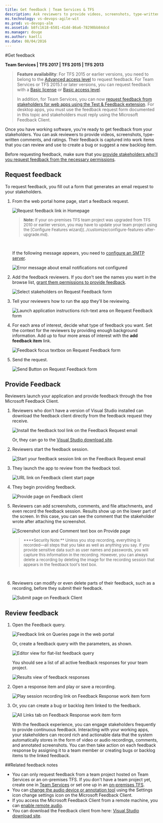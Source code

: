 ```yaml
---
title: Get feedback | Team Services & TFS  
description: Ask reviewers to provide videos, screenshots, type-written comments, and ratings on your application   developed using Visual Studio Team Services (VSTS) and Team Foundation Server (TFS)  
ms.technology: vs-devops-agile-wit
ms.prod: vs-devops-alm
ms.assetid: b8fc1618-6501-41dd-86a6-78290bb84dcd  
ms.manager: douge
ms.author: kaelli
ms.date: 08/04/2016
---
```


#Get feedback

**Team Services | TFS 2017 | TFS 2015 | TFS 2013**  


>**Feature availability**: For TFS 2015 or earlier versions, you need to belong to the [Advanced access level](change-access-levels.md) to request feedback. For Team Services or TFS 2015.1 or later versions, you can request feedback with a [Basic license](https://www.visualstudio.com/pricing/visual-studio-online-feature-matrix-vs) or [Basic access level](change-access-levels.md).  
>
>In addition, for Team Services, you can now [request feedback from stakeholders for web apps using the Test &amp; Feedback extension](../../test/manual-exploratory-testing/stakeholder/request-stakeholder-feedback.md). For desktop apps, you must use the feedback request form documented in this topic and stakeholders must reply using the Microsoft Feedback Client. 
 
Once you have working software, you're ready to get feedback from your stakeholders. You can ask reviewers to provide videos, screenshots, type-written comments, and ratings. Their feedback is captured into work items that you can review and use to create a bug or suggest a new backlog item. 

Before requesting feedback, make sure that you [provide stakeholders who'll you request feedback from the necessary permissions](give-permissions-feedback.md).

## Request feedback
To request feedback, you fill out a form that generates an email request to your stakeholders.

1. From the web portal home page, start a feedback request. 

	![Request feedback link in Homepage](_img/request-feedback-link.png)  

	<blockquote style="font-size: 13px"><b>Note: </b>If your on-premises TFS team project was upgraded from TFS 2010 or earlier version, you may have to update your team project using the [Configure Features wizard](../customize/configure-features-after-upgrade.md).</blockquote>  

	If the following message appears, you need to [configure an SMTP server](../../setup-admin/tfs/admin/setup-customize-alerts.md).

	![Error message about email notifications not configured](_img/ALM_GF_SMTPServer.png)  

2. Add the feedback reviewers. If you don't see the names you want in the browse list, [grant them permissions to provide feedback](give-permissions-feedback.md).

	![Select stakeholders on Request Feedback form](_img/ALM_GF_FeedbackReviewers.png)  

3. Tell your reviewers how to run the app they'll be reviewing.

	![Launch application instructions rich-text area on Request Feedback form](_img/ALM_GF_TellStakeholders.png)  

4. For each area of interest, decide what type of feedback you want. Set the context for the reviewers by providing enough background information. Add up to four more areas of interest with the **add feedback item** link. 

	![Feedback focus textbox on Request Feedback form](_img/ALM_GF_FocusFeedback.png)  

5. Send the request. 

	![Send Button on Request Feedback form](_img/ALM_GF_SendRequest.png)  

## Provide Feedback
Reviewers launch your application and provide feedback through the free Microsoft Feedback Client.

1. Reviewers who don't have a version of Visual Studio installed can download the feedback client directly from the feedback request they receive.

	![Install the feedback tool link on the Feedback Request email](_img/ALM_GF_InstallFeedbackClient.png)  

	Or, they can go to the [Visual Studio download site](https://www.microsoft.com/download/details.aspx?id=48142). 

2. Reviewers start the feedback session.

	![Start your feedback session link on the Feedback Request email](_img/ALM_GF_StartFeedbackSession.png)  

3. They launch the app to review from the feedback tool.

	![URL link on Feedback client start page](_img/ALM_GF_LaunchFeedbackTool.png)  

4. They begin providing feedback.

	![Provide page on Feedback client](_img/ALM_GF_ProvideFeedback.png)  

5. Reviewers can add screenshots, comments, and file attachments, and even record the feedback session. Results show up on the lower part of the screen. In this case, you can see the comment that the stakeholder wrote after attaching the screenshot. 

	![Screenshot icon and Comment text box on Provide page](_img/ALM_GF_AddScreenshot.png)  

	<blockquote style="font-size: 13px">****Security Note:** Unless you stop recording, everything is recorded&mdash;all steps that you take as well as anything you say. If you provide sensitive data such as user names and passwords, you will capture this information in the recording. However, you can always delete a recording by deleting the image for the recording session that appears in the feedback tool's text box. </blockquote>   

6. Reviewers can modify or even delete parts of their feedback, such as a recording, before they submit their feedback.

	![Submit page on Feedback Client](_img/ALM_GF_ModifyFeedback.png)  

## Review feedback
1. Open the Feedback query. 

	![Feedback link on Queries page in the web portal](_img/ALM_GF_FeedbackQuery.png)  

	Or, create a feedback query with the parameters, as shown.

	![Editor view for flat-list feedback query](_img/ALM_GF_FeedbackQueryEditor.png)  

	You should see a list of all active feedback responses for your team project. 

	![Results view of feedback responses](_img/ALM_GF_FeedbackQueryResults.png)  

2. Open a response item and play or save a recording.

	![Play session recording link on Feedback Response work item form](_img/ALM_GF_SessionRecording.png)   

3. Or, you can create a bug or backlog item linked to the feedback. 

	![All Links tab on Feedback Response work item form](_img/ALM_GF_LinksTab.png)  

	With the feedback experience, you can engage stakeholders frequently to provide continuous feedback. Interacting with your working apps, your stakeholders can record rich and actionable data that the system automatically stores in the form of video or audio recordings, comments, and annotated screenshots. You can then take action on each feedback response by assigning it to a team member or creating bugs or backlog items to the linked feedback. 

##Related feedback notes  
- You can only request feedback from a team project hosted on Team Services or an on-premises TFS. If you don't have a team project yet, create one in [Team Services](../../setup-admin/team-services/set-up-vs.md) or set one up in an [on-premises TFS](../../setup-admin/create-team-project.md).  
- You can [change the audio device or annotation tool](https://msdn.microsoft.com/library/hh561374.aspx) using the Settings icon change settings icon on the Microsoft Feedback Client.  
- If you access the Microsoft Feedback Client from a remote machine, you can [enable remote audio](https://msdn.microsoft.com/library/hh420489.aspx).  
- You can download the Feedback client from here: [Visual Studio download site](https://www.microsoft.com/download/details.aspx?id=48142).  

